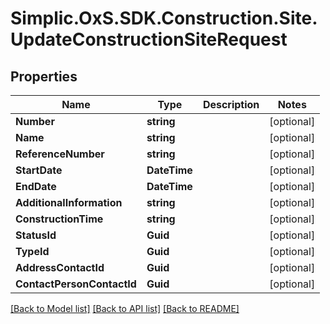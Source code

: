 # Simplic.OxS.SDK.Construction.Site.UpdateConstructionSiteRequest

## Properties

Name | Type | Description | Notes
------------ | ------------- | ------------- | -------------
**Number** | **string** |  | [optional] 
**Name** | **string** |  | [optional] 
**ReferenceNumber** | **string** |  | [optional] 
**StartDate** | **DateTime** |  | [optional] 
**EndDate** | **DateTime** |  | [optional] 
**AdditionalInformation** | **string** |  | [optional] 
**ConstructionTime** | **string** |  | [optional] 
**StatusId** | **Guid** |  | [optional] 
**TypeId** | **Guid** |  | [optional] 
**AddressContactId** | **Guid** |  | [optional] 
**ContactPersonContactId** | **Guid** |  | [optional] 

[[Back to Model list]](../README.md#documentation-for-models) [[Back to API list]](../README.md#documentation-for-api-endpoints) [[Back to README]](../README.md)

